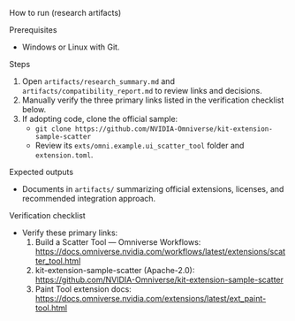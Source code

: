 How to run (research artifacts)

Prerequisites
- Windows or Linux with Git.

Steps
1) Open `artifacts/research_summary.md` and `artifacts/compatibility_report.md` to review links and decisions.
2) Manually verify the three primary links listed in the verification checklist below.
3) If adopting code, clone the official sample:
   - `git clone https://github.com/NVIDIA-Omniverse/kit-extension-sample-scatter`
   - Review its `exts/omni.example.ui_scatter_tool` folder and `extension.toml`.

Expected outputs
- Documents in `artifacts/` summarizing official extensions, licenses, and recommended integration approach.

Verification checklist
- Verify these primary links:
  1) Build a Scatter Tool — Omniverse Workflows: https://docs.omniverse.nvidia.com/workflows/latest/extensions/scatter_tool.html
  2) kit-extension-sample-scatter (Apache-2.0): https://github.com/NVIDIA-Omniverse/kit-extension-sample-scatter
  3) Paint Tool extension docs: https://docs.omniverse.nvidia.com/extensions/latest/ext_paint-tool.html


